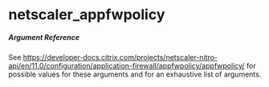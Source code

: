 # netscaler_appfwpolicy

##### Argument Reference

See https://developer-docs.citrix.com/projects/netscaler-nitro-api/en/11.0/configuration/application-firewall/appfwpolicy/appfwpolicy/ for possible values for these arguments and for an exhaustive list of arguments.


